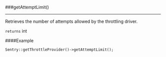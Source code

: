 <a id="getAttemptLimit"></a>
###getAttemptLimit()

----------

Retrieves the number of attempts allowed by the throttling driver.

`returns` int

####Example

	Sentry::getThrottleProvider()->getAttemptLimit();